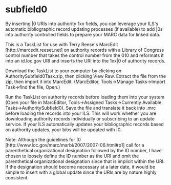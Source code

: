 # subfield0
<p>By inserting |0 URIs into authority 1xx fields, you can leverage your ILS's automatic bibliographic record updating processes (if available) to add |0s into authority controlled fields to prepare your MARC data for linked data.</p>
<p>This is a TaskList for use with Terry Reese's MarcEdit [http://marcedit.reeset.net] on authority records with a Library of Congress control number that takes the control number from the 010 and reformats it into an id.loc.gov URI and inserts the URI into the 1xx|0 of authority records.</p>
<p>Download the TaskList to your computer by clicking on AuthoritySubfield0Task.zip, then clicking View Raw. Extract the file from the zip, then import it into MarcEdit.  (MarcEditor, Tools->Manage Tasks->Import Task->find the file, Open.)
<p>Run the TaskList on authority records before loading them into your system (Open your file in MarcEditor, Tools->Assigned Tasks->Currently Available Tasks->AuthoritySubfield0).  Save the file and translate it back into .mrc before loading the records into your ILS.  This will work whether you are downloading authority records individually or subscribing to an update service.  
If your ILS automatically updates your bibliographic records based on authority updates, your bibs will be updated with |0.</p>
<p>Note: Although the guidelines for |0 [http://www.loc.gov/marc/marbi/2007/2007-06.html#p1] call for a parenthetical organizational designation followed by the ID number, I have chosen to loosely define the ID number as the URI and omit the parenthetical organizational designation since that is implicit within the URI.  If the designation should become necessary at a later date, it would be simple to insert with a global update since the URIs are by nature highly consistent.</p>
